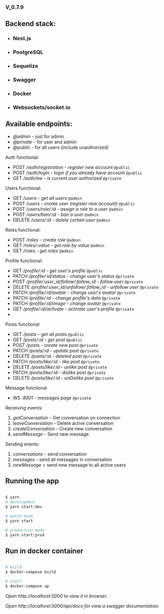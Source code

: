 ### V_0.7.9

## Backend stack:
* ### Nest.js
* ### PostgreSQL
* ### Sequelize
* ### Swagger
* ### Docker
* ### Websockets/socket.io


## Available endpoints:

- *@admin* - just for admin
- *@private* - for user and admin
- *@public* - for all users (include unauthorized)


Auth functional:
- POST */auth/registration - register new account* ```@public```
- POST */auth/login - login if you already have account* ```@public```
- GET */auth/me - is current user authorized* ```@private```

Users functional:
- GET */users - get all users* ```@admin```
- POST */users - create user (register new account)* ```@public```
- POST */users/role/:id - assign a role to a user* ```@admin```
- POST */users/ban/:id - ban a user* ```@admin```
- DELETE */users/:id - delete certain user* ```@admin```

Roles functional:
- POST */roles - create role* ```@admin```
- GET */roles/:value - get role by value* ```@admin```
- GET */roles - get roles* ```@admin```

Profile functional:

- GET */profile/:id - get user's profile* ```@public```
- PATCH */profile/:id/status - change user's status* ```@private```
- POST */profile/:user_id/follow/:follow_id - follow user* ```@private```
- DELETE */profile/:user_id/unfollow/:follow_id - unfollow user* ```@private```
- PATCH */profile/:id/avatar - change user's avatar* ```@private```
- PATCH */profile/:id - change profile's data* ```@private```
- PATCH */profile/:id/image - change avatar* ```@private```
- GET */profile/:id/activate - activate user's profile* ```@private```
- 

Posts functional
- GET */posts - get all posts* ```@public```
- GET */posts/:id - get post* ```@public```
- POST */posts - create new post* ```@private```
- PATCH */posts/:id - update  post* ```@private```
- DELETE */posts/:id - deleted post* ```@private```
- PATCH */posts/like/:id - like post* ```@private```
- DELETE */posts/like/:id - unlike post* ```@private```
- PATCH */posts/like/:id - dislike post* ```@private```
- DELETE */posts/like/:id - unDislike post* ```@private```


Message functional

- WS *:8001 - messages page* ```@private```

Receiving events:
1. *getConversation* -  Get conversation on connection
2. *leaveConversation* -  Delete active conversation
3. *createConversation* - Create new conversation
4. *sendMessage* - Send new message

Sending events:
1. *conversations* - send conversation
2. *messages* - send all messages in conversation
3. *newMessage* = send new message to all active users


## Running the app

```bash

$ yarn
# development
$ yarn start:dev

# watch mode
$ yarn start

# production mode
$ yarn start:prod
```

## Run in docker container

```bash

# build
$ docker-compose build

# start
$ docker-compose up

```

*Open http://localhost:5000 to view it in browser.*

*Open *http://localhost:5000/api/docs* for view a swagger documentation.*
